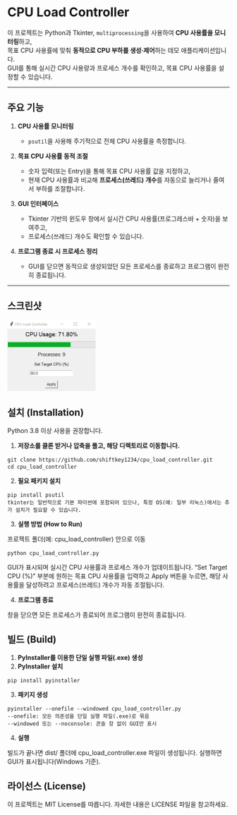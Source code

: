 # CPU Load Controller

이 프로젝트는 Python과 Tkinter, `multiprocessing`을 사용하여 **CPU 사용률을 모니터링**하고,  
목표 CPU 사용률에 맞춰 **동적으로 CPU 부하를 생성·제어**하는 데모 애플리케이션입니다.  
GUI를 통해 실시간 CPU 사용량과 프로세스 개수를 확인하고, 목표 CPU 사용률을 설정할 수 있습니다.

---

## 주요 기능

1. **CPU 사용률 모니터링**  
   - `psutil`을 사용해 주기적으로 전체 CPU 사용률을 측정합니다.

2. **목표 CPU 사용률 동적 조절**  
   - 숫자 입력(또는 Entry)을 통해 목표 CPU 사용률 값을 지정하고,  
   - 현재 CPU 사용률과 비교해 **프로세스(쓰레드) 개수**를 자동으로 늘리거나 줄여서 부하를 조절합니다.

3. **GUI 인터페이스**  
   - Tkinter 기반의 윈도우 창에서 실시간 CPU 사용률(프로그레스바 + 숫자)을 보여주고,  
   - 프로세스(쓰레드) 개수도 확인할 수 있습니다.

4. **프로그램 종료 시 프로세스 정리**  
   - GUI를 닫으면 동적으로 생성되었던 모든 프로세스를 종료하고 프로그램이 완전히 종료됩니다.

---

## 스크린샷

![CPU Load Controller](doc/screenshot.png)

## 설치 (Installation)
Python 3.8 이상 사용을 권장합니다.

1. **저장소를 클론 받거나 압축을 풀고, 해당 디렉토리로 이동합니다.**

```
git clone https://github.com/shiftkey1234/cpu_load_controller.git
cd cpu_load_controller
```

2. **필요 패키지 설치**

```
pip install psutil
tkinter는 일반적으로 기본 파이썬에 포함되어 있으나, 특정 OS(예: 일부 리눅스)에서는 추가 설치가 필요할 수 있습니다.
```

3. **실행 방법 (How to Run)**

프로젝트 폴더(예: cpu_load_controller) 안으로 이동

```
python cpu_load_controller.py
```
GUI가 표시되며 실시간 CPU 사용률과 프로세스 개수가 업데이트됩니다.
“Set Target CPU (%)” 부분에 원하는 목표 CPU 사용률을 입력하고 Apply 버튼을 누르면, 해당 사용률을 달성하려고 프로세스(쓰레드) 개수가 자동 조절됩니다.

4. **프로그램 종료**

창을 닫으면 모든 프로세스가 종료되어 프로그램이 완전히 종료됩니다.

## 빌드 (Build)
1. **PyInstaller를 이용한 단일 실행 파일(.exe) 생성**
2. **PyInstaller 설치**
```
pip install pyinstaller
```

3. **패키지 생성**
```
pyinstaller --onefile --windowed cpu_load_controller.py
--onefile: 모든 의존성을 단일 실행 파일(.exe)로 묶음
--windowed 또는 --noconsole: 콘솔 창 없이 GUI만 표시
```

4. **실행**

빌드가 끝나면 dist/ 폴더에 cpu_load_controller.exe 파일이 생성됩니다.
실행하면 GUI가 표시됩니다(Windows 기준).

## 라이선스 (License)
이 프로젝트는 MIT License를 따릅니다. 자세한 내용은 LICENSE 파일을 참고하세요.

